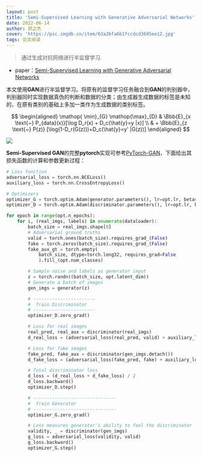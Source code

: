 ```yaml
---
layout: post
title: 'Semi-Supervised Learning with Generative Adversarial Networks'
date: 2022-06-14
author: 郑之杰
cover: 'https://pic.imgdb.cn/item/63a2bfa6b1fccdcd3695ee12.jpg'
tags: 论文阅读
---
```


> 通过生成对抗网络进行半监督学习.

- paper：[Semi-Supervised Learning with Generative Adversarial Networks](https://arxiv.org/abs/1606.01583)

本文使用**GAN**进行半监督学习。将原有的监督学习任务融合到**GAN**的判别器中，判别器同时实现数据真伪的判断和数据的分类；由生成器生成数据的标签是未知的，在原有类别的基础上多加一类作为生成数据的类别标签。

$$ \begin{aligned} \mathop{ \min}_{G} \mathop{\max}_{D} & \Bbb{E}_{x \text{~} P_{data}(x)}[\log D_r(x) + D_c(\hat{y}=y |x)] \\ & + \Bbb{E}_{z \text{~} P(z)} [\log(1-D_r(G(z)))+D_c(\hat{y}=y' |G(z))]  \end{aligned} $$

![](https://pic.imgdb.cn/item/63a2c119b1fccdcd3698a337.jpg)

**Semi-Supervised GAN**的完整**pytorch**实现可参考[PyTorch-GAN](https://github.com/eriklindernoren/PyTorch-GAN/tree/master/implementations/sgan)，下面给出其损失函数的计算和参数更新过程：

```python
# Loss function
adversarial_loss = torch.nn.BCELoss()
auxiliary_loss = torch.nn.CrossEntropyLoss()

# Optimizers
optimizer_G = torch.optim.Adam(generator.parameters(), lr=opt.lr, betas=(opt.b1, opt.b2))
optimizer_D = torch.optim.Adam(discriminator.parameters(), lr=opt.lr, betas=(opt.b1, opt.b2))

for epoch in range(opt.n_epochs):
    for i, (real_imgs, labels) in enumerate(dataloader):
        batch_size = real_imgs.shape[0]
        # Adversarial ground truths
        valid = torch.ones(batch_size).requires_grad_(False)
        fake = torch.zeros(batch_size).requires_grad_(False)
        fake_aux_gt = torch.empty(
            batch_size, dtype=torch.long32, requires_grad=False
            ).fill_(opt.num_classes)

        # Sample noise and labels as generator input
        z = torch.randn((batch_size, opt.latent_dim))
        # Generate a batch of images
        gen_imgs = generator(z)      

        # -----------------------
        #  Train Discriminator
        # -----------------------
        optimizer_D.zero_grad()

        # Loss for real images
        real_pred, real_aux = discriminator(real_imgs)
        d_real_loss = (adversarial_loss(real_pred, valid) + auxiliary_loss(real_aux, labels)) / 2

        # Loss for fake images
        fake_pred, fake_aux = discriminator(gen_imgs.detach())
        d_fake_loss = (adversarial_loss(fake_pred, fake) + auxiliary_loss(fake_aux, fake_aux_gt)) / 2

        # Total discriminator loss
        d_loss = (d_real_loss + d_fake_loss) / 2
        d_loss.backward()
        optimizer_D.step()

        # -------------------------------
        #  Train Generator
        # -------------------------------
        optimizer_G.zero_grad()

        # Loss measures generator's ability to fool the discriminator
        validity, _ = discriminator(gen_imgs)
        g_loss = adversarial_loss(validity, valid)
        g_loss.backward()
        optimizer_G.step()
```